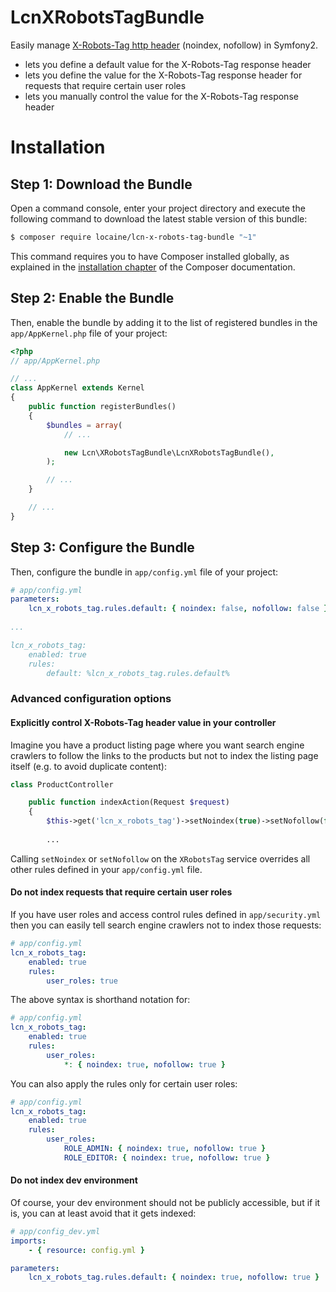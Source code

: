LcnXRobotsTagBundle
==================

Easily manage [X-Robots-Tag http header](https://developers.google.com/webmasters/control-crawl-index/docs/robots_meta_tag) (noindex, nofollow) in Symfony2.
* lets you define a default value for the X-Robots-Tag response header
* lets you define the value for the X-Robots-Tag response header for requests that require certain user roles
* lets you manually control the value for the X-Robots-Tag response header


Installation
============

Step 1: Download the Bundle
---------------------------

Open a command console, enter your project directory and execute the
following command to download the latest stable version of this bundle:

```bash
$ composer require locaine/lcn-x-robots-tag-bundle "~1"
```

This command requires you to have Composer installed globally, as explained
in the [installation chapter](https://getcomposer.org/doc/00-intro.md)
of the Composer documentation.

Step 2: Enable the Bundle
-------------------------

Then, enable the bundle by adding it to the list of registered bundles
in the `app/AppKernel.php` file of your project:

```php
<?php
// app/AppKernel.php

// ...
class AppKernel extends Kernel
{
    public function registerBundles()
    {
        $bundles = array(
            // ...

            new Lcn\XRobotsTagBundle\LcnXRobotsTagBundle(),
        );

        // ...
    }

    // ...
}
```


Step 3: Configure the Bundle
----------------------------
Then, configure the bundle in `app/config.yml` file of your project:

```yaml
# app/config.yml
parameters:
    lcn_x_robots_tag.rules.default: { noindex: false, nofollow: false }
    
...

lcn_x_robots_tag:
    enabled: true
    rules:
        default: %lcn_x_robots_tag.rules.default%
```

### Advanced configuration options

#### Explicitly control X-Robots-Tag header value in your controller

Imagine you have a product listing page where you want search engine crawlers to follow the links to the products but not to index the listing page itself (e.g. to avoid duplicate content):

```php
class ProductController

    public function indexAction(Request $request)
    {
        $this->get('lcn_x_robots_tag')->setNoindex(true)->setNofollow(false);
        
        ...
```

Calling `setNoindex` or `setNofollow` on the `XRobotsTag` service overrides all other rules defined in your `app/config.yml` file.


#### Do not index requests that require certain user roles

If you have user roles and access control rules defined in `app/security.yml` then you can easily tell search engine crawlers not to index those requests: 

```yaml
# app/config.yml
lcn_x_robots_tag:
    enabled: true
    rules:
        user_roles: true
```

The above syntax is shorthand notation for:

```yaml
# app/config.yml
lcn_x_robots_tag:
    enabled: true
    rules:
        user_roles:
            *: { noindex: true, nofollow: true }
```

You can also apply the rules only for certain user roles:

```yaml
# app/config.yml
lcn_x_robots_tag:
    enabled: true
    rules:
        user_roles:
            ROLE_ADMIN: { noindex: true, nofollow: true }
            ROLE_EDITOR: { noindex: true, nofollow: true }
```

#### Do not index dev environment

Of course, your dev environment should not be publicly accessible, but if it is, you can at least avoid that it gets indexed:

```yaml
# app/config_dev.yml
imports:
    - { resource: config.yml }

parameters:
    lcn_x_robots_tag.rules.default: { noindex: true, nofollow: true }
```
